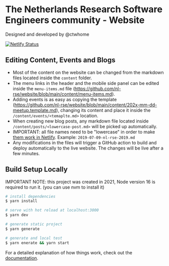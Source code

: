 # The Netherlands Research Software Engineers community - Website

Designed and developed by @ctwhome

[![Netlify Status](https://api.netlify.com/api/v1/badges/813df10a-94d6-4c73-ba59-651648d3a421/deploy-status)](https://app.netlify.com/sites/nl-rse/deploys)

## Editing Content, Events and Blogs

* Most of the content on the website can be changed from the markdown files located inside the `content` folder.
* The menu links in the header and the mobile side panel can be edited inside the `menu-items.md` file (https://github.com/nl-rse/website/blob/main/content/menu-items.md).
* Adding events is as easy as copying the template (https://github.com/nl-rse/website/blob/main/content/202x-mm-dd-meetup.template.md), changing its content and place it inside the `/content/events/<temaplte.md>` location.
* When creating new blog posts, any markdown file located inside `/content/posts/<lowercase-post.md>` will be picked up automatically.
* IMPORTANT: all file names need to be "lowercase" in order to make [them work in Netlify](https://answers.netlify.com/t/support-guide-netlify-app-builds-locally-but-fails-on-deploy-case-sensitivity/10754). Example: `2019-07-09-nl-rse-2019.md`
* Any modifications in the files will trigger a GitHub action to build and deploy automatically to the live website. The changes will be live after a few minutes.

## Build Setup Locally

IMPORTANT NOTE: this project was created in 2021, Node version 16 is required to run it. (you can use nvm to install it)

```bash
# install dependencies
$ yarn install

# serve with hot reload at localhost:3000
$ yarn dev

# generate static project
$ yarn generate

# generate and local test
$ yarn enerate && yarn start
```

For a detailed explanation of how things work, check out the [documentation](https://nuxtjs.org).

